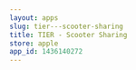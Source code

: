 ```yaml
---
layout: apps
slug: tier---scooter-sharing
title: TIER - Scooter Sharing
store: apple
app_id: 1436140272
---
```


